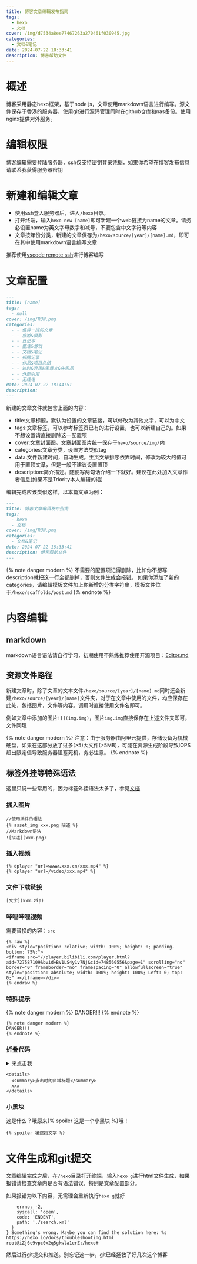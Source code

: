 ```yaml
---
title: 博客文章编辑发布指南
tags:
  - hexo
  - 文档
cover: /img/d7534a8ee77467263a270461f030945.jpg
categories:
  - 文档&笔记
date: 2024-07-22 18:33:41
description: 博客帮助文件
---
```

# 概述
博客采用静态hexo框架，基于node js，文章使用markdown语言进行编写。源文件保存于香港的服务器，使用git进行源码管理同时在github仓库和nas备份。使用nginx提供对外服务。
# 编辑权限
博客编辑需要登陆服务器，ssh仅支持密钥登录凭据，如果你希望在博客发布信息请联系我获得服务器密钥
# 新建和编辑文章
+ 使用ssh登入服务器后，进入`/hexo`目录。
+ 打开终端，输入`hexo new [name]`即可新建一个web链接为name的文章。请务必设置name为英文字母数字和减号，不要包含中文字符等内容
+ 文章按年份分类，新建的文章保存为`/hexo/source/[year]/[name].md`，即可在其中使用markdown语言编写文章

推荐使用[vscode remote ssh](https://github.com/Microsoft/vscode-remote-release)进行博客编写

# 文章配置
```md
---
title: [name]
tags:
  - null
cover: /img/RUN.png
categories:
  - - 值得一提的文章
  - - 旅游&摄影
  - - 日记本
  - - 整活&游戏
  - - 文档&笔记
  - - 折腾记录
  - - 作品&项目总结
  - - 过时&弃用&无意义&失败品
  - - 外部引用
  - - 无线电
date: 2024-07-22 18:44:51
description:
---

```
新建的文章文件就包含上面的内容：
+ title:文章标题，默认为设置的文章链接，可以修改为其他文字，可以为中文
+ tags:文章标签，可以参考标签页已有的进行设置，也可以新建自己的。如果不想设置请直接删除这一配置项
+ cover:文章封面图。文章封面图片统一保存于`hexo/source/img/`内
+ categories:文章分类，设置方法类似tag
+ data:文件新建时间，自动生成。主页文章排序依靠时间，修改为较大的值可用于置顶文章，但是一般不建议设置置顶
+ description:简介描述。随便写两句话介绍一下就好。建议在此处加入文章作者信息(如果不是Triority本人编辑的话)

编辑完成应该类似这样，以本篇文章为例：
```md
---
title: 博客文章编辑发布指南
tags:
  - hexo
  - 文档
cover: /img/RUN.png
categories:
  - 文档&笔记
date: 2024-07-22 18:33:41
description: 博客帮助文件
---
```

{% note danger modern %}
不需要的配置项记得删除，比如你不想写description就把这一行全都删掉，否则文件生成会报错。
如果你添加了新的categories，请编辑模板文件加上你新增的分类字符串，模板文件位于`/hexo/scaffolds/post.md`
{% endnote %}

# 内容编辑
## markdown
markdown语言语法请自行学习，初期使用不熟练推荐使用开源项目：[Editor.md](https://pandao.github.io/editor.md/)
## 资源文件路径
新建文章时，除了文章的文本文件``/hexo/source/[year]/[name].md``同时还会新建`/hexo/source/[year]/[name]`文件夹，对于在文章中使用的文件，均应保存在此处，包括图片，文件等内容。调用时直接使用文件名即可。

例如文章中添加的图片`![](img.img)`，图片`img.img`直接保存在上述文件夹即可，文件同理

{% note danger modern %}
注意：由于服务器由阿里云提供，存储设备为机械硬盘，如果在这部分放了过多(>5)大文件(>5MB)，可能在资源生成阶段导致IOPS超出限定值导致服务器阻塞死机，务必注意。
{% endnote %}

## 标签外挂等特殊语法
这里只说一些常用的，因为标签外挂语法太多了，参见[文档](https://butterfly.js.org/posts/2df239ce/)
### 插入图片
```
//使用插件的语法
{% asset_img xxx.png 描述 %}
//Markdown语法
![描述](xxx.png)
```

### 插入视频
```
{% dplayer "url=wwww.xxx.cn/xxx.mp4" %}
{% dplayer "url=/video/xxx.mp4" %}
```

### 文件下载链接
```
[文字](xxx.zip)
```
### 哔哩哔哩视频
需要替换的内容：`src`
```
{% raw %}
<div style="position: relative; width: 100%; height: 0; padding-bottom: 75%;">
<iframe src="//player.bilibili.com/player.html?aid=727587109&bvid=BV1LS4y1v7Nj&cid=748560556&page=1" scrolling="no" border="0" frameborder="no" framespacing="0" allowfullscreen="true" style="position: absolute; width: 100%; height: 100%; Left: 0; top: 0;" ></iframe></div>
{% endraw %}
```
### 特殊提示
{% note danger modern %}
DANGER!!!
{% endnote %}

```
{% note danger modern %}
DANGER!!!
{% endnote %}
```


### 折叠代码

<details>
  <summary>来点击我</summary>
  于是我就被展开啦
</details>

```
<details>
  <summary>点击时的区域标题</summary>
  xxx
</details>
```

### 小黑块
这是什么？哦原来{% spoiler 这是一个小黑块 %}哦！
```
{% spoiler 被遮挡文字 %}
```


# 文件生成和git提交
文章编辑完成之后，在`/hexo`目录打开终端，输入`hexo g`进行html文件生成，如果报错请检查文章内是否有语法错误，特别是文章配置部分。

如果报错为以下内容，无需理会重新执行`hexo g`就好
```
    errno: -2,
    syscall: 'open',
    code: 'ENOENT',
    path: './search.xml'
  }
} Something's wrong. Maybe you can find the solution here: %s https://hexo.io/docs/troubleshooting.html
root@iZj6c9vpc0x2q5gkwla1erZ:/hexo#
```

然后进行git提交和推送。别忘记这一步，git已经拯救了好几次这个博客